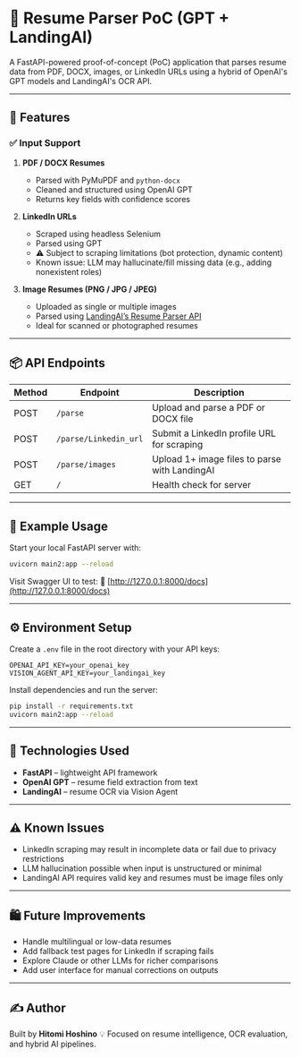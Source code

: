# 🧠 Resume Parser PoC (GPT + LandingAI)

A FastAPI-powered proof-of-concept (PoC) application that parses resume data from PDF, DOCX, images, or LinkedIn URLs using a hybrid of OpenAI's GPT models and LandingAI's OCR API.

---

## 🔧 Features

### ✅ Input Support

1. **PDF / DOCX Resumes**

   * Parsed with PyMuPDF and `python-docx`
   * Cleaned and structured using OpenAI GPT
   * Returns key fields with confidence scores

2. **LinkedIn URLs**

   * Scraped using headless Selenium
   * Parsed using GPT
   * ⚠️ Subject to scraping limitations (bot protection, dynamic content)
   * Known issue: LLM may hallucinate/fill missing data (e.g., adding nonexistent roles)

3. **Image Resumes (PNG / JPG / JPEG)**

   * Uploaded as single or multiple images
   * Parsed using [LandingAI’s Resume Parser API](https://landing.ai)
   * Ideal for scanned or photographed resumes

---

## 📦 API Endpoints

| Method | Endpoint              | Description                                   |
| ------ | --------------------- | --------------------------------------------- |
| POST   | `/parse`              | Upload and parse a PDF or DOCX file           |
| POST   | `/parse/Linkedin_url` | Submit a LinkedIn profile URL for scraping    |
| POST   | `/parse/images`       | Upload 1+ image files to parse with LandingAI |
| GET    | `/`                   | Health check for server                       |

---

## 🧪 Example Usage

Start your local FastAPI server with:

```bash
uvicorn main2:app --reload
```

Visit Swagger UI to test:
📍 [http://127.0.0.1:8000/docs](http://127.0.0.1:8000/docs)

---

## ⚙️ Environment Setup

Create a `.env` file in the root directory with your API keys:

```env
OPENAI_API_KEY=your_openai_key
VISION_AGENT_API_KEY=your_landingai_key
```

Install dependencies and run the server:

```bash
pip install -r requirements.txt
uvicorn main2:app --reload
```

---

## 🧠 Technologies Used

* **FastAPI** – lightweight API framework
* **OpenAI GPT** – resume field extraction from text
* **LandingAI** – resume OCR via Vision Agent

---

## ⚠️ Known Issues

* LinkedIn scraping may result in incomplete data or fail due to privacy restrictions
* LLM hallucination possible when input is unstructured or minimal
* LandingAI API requires valid key and resumes must be image files only

---

## 🛍️ Future Improvements

* Handle multilingual or low-data resumes
* Add fallback test pages for LinkedIn if scraping fails
* Explore Claude or other LLMs for richer comparisons
* Add user interface for manual corrections on outputs

---

## ✍️ Author

Built by **Hitomi Hoshino**
💡 Focused on resume intelligence, OCR evaluation, and hybrid AI pipelines.
